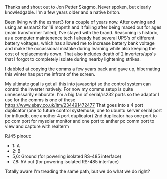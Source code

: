 Thanks and shout out to Jon Petter Skagmo.
Never spoken, but clearly knowledgable.
I'm a few years older and a native briton.

Been living with the esmart3 for a couple of years now. After owning and using an esmart2  for 18 mopnth and it failing after being maxed out for ages (main transformer failed), I've stayed with the brand. Reasoning is historic, as a computer maintenence tech I already had several UPS's of different battery voltages, which has allowed me 
to increase battery bank voltage and make the occassional mistake during learning while also keeping the cost of replacements down. That also includes death of 2 inverters/ups's that I forgot to completely isolate during nearby lightening strikes.

I dabbled at copying the comms a few years back and gave up, hibernating this winter has put me infront of the screen.

My ultimate goal is get all this into javascript so the control system can control the inverter natively.
For now my comms setup is quite unnecessarily elaborate.
I'm a big fan of serial/rs232 ports so the adaptor I use for the comms is one of these
https://www.ebay.co.uk/itm/234491472477
That goes into a 4 port duplicator (one to future control systemuse, one to ubuntu server serial port for influxdb, one another 4 port duplicator)
2nd duplicator has one port to pc com port for mysolar monitor and one port to anther pc comm port to view and capture with realterm

RJ45 pinout:
* 1: A
* 2: B
* 5,6: Ground (for powering isolated RS-485 interface)
* 7,8: 5V out (for powering isolated RS-485 interface)

Totally aware I'm treading the same path, but we do what we do right?
